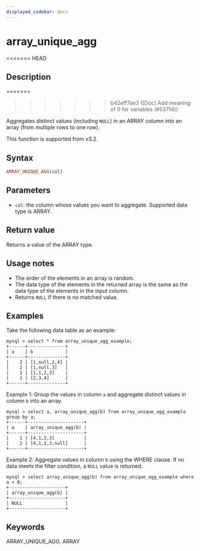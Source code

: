 ```yaml
---
displayed_sidebar: docs
---
```


# array_unique_agg

<<<<<<< HEAD
## Description
=======

>>>>>>> b42eff7ae3 ([Doc] Add meaning of 0 for variables (#53714))

Aggregates distinct values (including `NULL`) in an ARRAY column into an array (from multiple rows to one row).

This function is supported from v3.2.

## Syntax

```Haskell
ARRAY_UNIQUE_AGG(col)
```

## Parameters

- `col`: the column whose values you want to aggregate. Supported data type is ARRAY.

## Return value

Returns a value of the ARRAY type.

## Usage notes

- The order of the elements in an array is random.
- The data type of the elements in the returned array is the same as the data type of the elements in the input column.
- Returns `NULL` if there is no matched value.

## Examples

Take the following data table as an example:

```plaintext
mysql > select * from array_unique_agg_example;
+------+--------------+
| a    | b            |
+------+--------------+
|    2 | [1,null,2,4] |
|    2 | [1,null,3]   |
|    1 | [1,1,2,3]    |
|    1 | [2,3,4]      |
+------+--------------+
```

Example 1: Group the values in column `a` and aggregate distinct values in column `b` into an array.

```plaintext
mysql > select a, array_unique_agg(b) from array_unique_agg_example group by a;
+------+---------------------+
| a    | array_unique_agg(b) |
+------+---------------------+
|    1 | [4,1,2,3]           |
|    2 | [4,1,2,3,null]      |
+------+---------------------+
```

Example 2: Aggregate values in column `b` using the WHERE clause. If no data meets the filter condition, a `NULL` value is returned.

```plaintext
mysql > select array_unique_agg(b) from array_unique_agg_example where a < 0;
+---------------------+
| array_unique_agg(b) |
+---------------------+
| NULL                |
+---------------------+
```

## Keywords

ARRAY_UNIQUE_AGG, ARRAY

